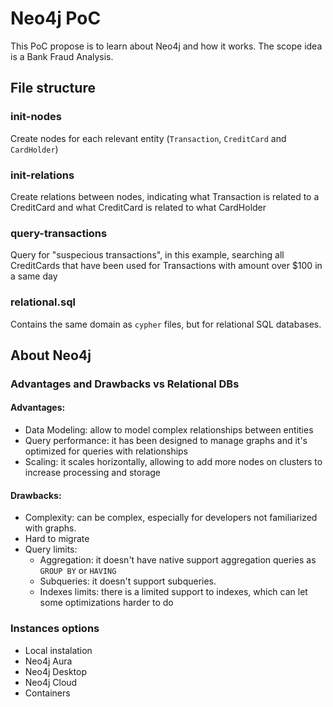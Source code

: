 # Neo4j PoC

This PoC propose is to learn about Neo4j and how it works.
The scope idea is a Bank Fraud Analysis.

## File structure

### init-nodes

Create nodes for each relevant entity (`Transaction`, `CreditCard` and `CardHolder`)

### init-relations

Create relations between nodes, indicating what Transaction is related to a CreditCard and what CreditCard is related to what CardHolder

### query-transactions

Query for "suspecious transactions", in this example, searching all CreditCards that have been used for Transactions with amount over $100 in a same day

### relational.sql

Contains the same domain as `cypher` files, but for relational SQL databases.

## About Neo4j

### Advantages and Drawbacks vs Relational DBs

#### Advantages:

- Data Modeling: allow to model complex relationships between entities
- Query performance: it has been designed to manage graphs and it's optimized for queries with relationships
- Scaling: it scales horizontally, allowing to add more nodes on clusters to increase processing and storage

#### Drawbacks:

- Complexity: can be complex, especially for developers not familiarized with graphs.
- Hard to migrate
- Query limits:
  - Aggregation: it doesn't have native support aggregation queries as `GROUP BY` or `HAVING`
  - Subqueries: it doesn't support subqueries.
  - Indexes limits: there is a limited support to indexes, which can let some optimizations harder to do

### Instances options

- Local instalation
- Neo4j Aura
- Neo4j Desktop
- Neo4j Cloud
- Containers